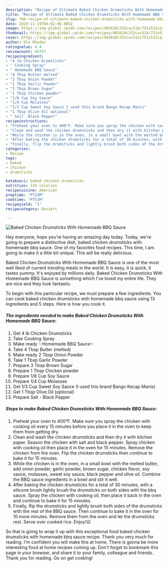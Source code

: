 ```yaml
---
description: "Recipe of Ultimate Baked Chicken Drumsticks With Homemade BBQ Sauce"
title: "Recipe of Ultimate Baked Chicken Drumsticks With Homemade BBQ Sauce"
slug: 760-recipe-of-ultimate-baked-chicken-drumsticks-with-homemade-bbq-sauce
date: 2020-11-19T04:02:46.985Z
image: https://img-global.cpcdn.com/recipes/402628c332cac51b/751x532cq70/baked-chicken-drumsticks-with-homemade-bbq-sauce-recipe-main-photo.jpg
thumbnail: https://img-global.cpcdn.com/recipes/402628c332cac51b/751x532cq70/baked-chicken-drumsticks-with-homemade-bbq-sauce-recipe-main-photo.jpg
cover: https://img-global.cpcdn.com/recipes/402628c332cac51b/751x532cq70/baked-chicken-drumsticks-with-homemade-bbq-sauce-recipe-main-photo.jpg
author: Ola Rhodes
ratingvalue: 4.4
reviewcount: 45757
recipeingredient:
- "4 lb Chicken Drumsticks"
- " Cooking Spray"
- " Homemade BBQ Sauce"
- "4 Tbsp Butter melted"
- "2 Tbsp Onion Powder"
- "1 Tbsp Garlic Powder"
- "3 Tbsp Brown Sugar"
- "1 Tbsp Chicken powder"
- "1/8 Cup Soy Sauce"
- "1/4 Cup Molasses"
- "1/3 Cup Sweet Soy Sauce I used this brand Bango Kecap Manis"
- "1 Tbsp Olive Oil optional"
- " Salt  Black Pepper"
recipeinstructions:
- "Preheat your oven to 400°F. Make sure you spray the chicken with cooking oil every 15 minutes before you place it in the oven to keep them from getting dry."
- "Clean and wash the chicken drumsticks and then dry it with kitchen paper. Season the chicken with salt and black pepper. Spray chicken with cooking oil then place it in the oven for 15 minutes. Remove the chicken from the oven. Flip the chicken drumsticks then continue to bake it for 15 minutes."
- "While the chicken is in the oven, in a small bowl with the melted butter, add onion powder, garlic powder, brown sugar, chicken flavor, soy sauce, molasses, sweet soy sauce, black pepper and olive oil. Combine the BBQ sauce ingredients in a bowl and stir it well."
- "After baking the chicken drumsticks for a total of 30 minutes, with a silicone brush lightly brush the drumsticks on both sides with the bbq sauce. Spray the chicken with cooking oil, then place it back in the oven and continue to bake it for 15 minutes."
- "Finally, flip the drumsticks and lightly brush both sides of the drumsticks with the rest of the BBQ sauce. Then continue to bake it in the oven for 10 more minutes. Remove them from the oven and let the drumsticks rest. Serve over cooked rice. Enjoy!😉"
categories:
- Recipe
tags:
- baked
- chicken
- drumsticks

katakunci: baked chicken drumsticks 
nutrition: 134 calories
recipecuisine: American
preptime: "PT23M"
cooktime: "PT51M"
recipeyield: "1"
recipecategory: Dessert

---
```



![Baked Chicken Drumsticks With Homemade BBQ Sauce](https://img-global.cpcdn.com/recipes/402628c332cac51b/751x532cq70/baked-chicken-drumsticks-with-homemade-bbq-sauce-recipe-main-photo.jpg)

Hey everyone, hope you're having an amazing day today. Today, we're going to prepare a distinctive dish, baked chicken drumsticks with homemade bbq sauce. One of my favorites food recipes. This time, I am going to make it a little bit unique. This will be really delicious.



Baked Chicken Drumsticks With Homemade BBQ Sauce is one of the most well liked of current trending meals in the world. It is easy, it is quick, it tastes yummy. It's enjoyed by millions daily. Baked Chicken Drumsticks With Homemade BBQ Sauce is something which I've loved my entire life. They are nice and they look fantastic.


To begin with this particular recipe, we must prepare a few ingredients. You can cook baked chicken drumsticks with homemade bbq sauce using 13 ingredients and 5 steps. Here is how you cook it.

<!--inarticleads1-->

##### The ingredients needed to make Baked Chicken Drumsticks With Homemade BBQ Sauce:

1. Get 4 lb Chicken Drumsticks
1. Take  Cooking Spray
1. Make ready  ✨Homemade BBQ Sauce✨
1. Take 4 Tbsp Butter (melted)
1. Make ready 2 Tbsp Onion Powder
1. Take 1 Tbsp Garlic Powder
1. Prepare 3 Tbsp Brown Sugar
1. Prepare 1 Tbsp Chicken powder
1. Prepare 1/8 Cup Soy Sauce
1. Prepare 1/4 Cup Molasses
1. Get 1/3 Cup Sweet Soy Sauce (I used this brand Bango Kecap Manis)
1. Get 1 Tbsp Olive Oil (optional)
1. Prepare  Salt - Black Pepper




<!--inarticleads2-->

##### Steps to make Baked Chicken Drumsticks With Homemade BBQ Sauce:

1. Preheat your oven to 400°F. Make sure you spray the chicken with cooking oil every 15 minutes before you place it in the oven to keep them from getting dry.
1. Clean and wash the chicken drumsticks and then dry it with kitchen paper. Season the chicken with salt and black pepper. Spray chicken with cooking oil then place it in the oven for 15 minutes. Remove the chicken from the oven. Flip the chicken drumsticks then continue to bake it for 15 minutes.
1. While the chicken is in the oven, in a small bowl with the melted butter, add onion powder, garlic powder, brown sugar, chicken flavor, soy sauce, molasses, sweet soy sauce, black pepper and olive oil. Combine the BBQ sauce ingredients in a bowl and stir it well.
1. After baking the chicken drumsticks for a total of 30 minutes, with a silicone brush lightly brush the drumsticks on both sides with the bbq sauce. Spray the chicken with cooking oil, then place it back in the oven and continue to bake it for 15 minutes.
1. Finally, flip the drumsticks and lightly brush both sides of the drumsticks with the rest of the BBQ sauce. Then continue to bake it in the oven for 10 more minutes. Remove them from the oven and let the drumsticks rest. Serve over cooked rice. Enjoy!😉




So that is going to wrap it up with this exceptional food baked chicken drumsticks with homemade bbq sauce recipe. Thank you very much for reading. I'm confident you will make this at home. There is gonna be more interesting food at home recipes coming up. Don't forget to bookmark this page in your browser, and share it to your family, colleague and friends. Thank you for reading. Go on get cooking!
